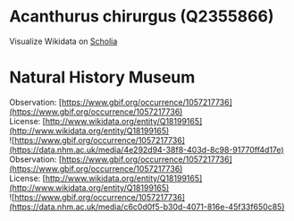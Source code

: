 
Acanthurus chirurgus (Q2355866)
===============================
  
Visualize Wikidata on [Scholia](https://scholia.toolforge.org/taxon/Q2355866)
# Natural History Museum
  
Observation: [https://www.gbif.org/occurrence/1057217736](https://www.gbif.org/occurrence/1057217736)  
License: [http://www.wikidata.org/entity/Q18199165](http://www.wikidata.org/entity/Q18199165)  
![https://www.gbif.org/occurrence/1057217736](https://data.nhm.ac.uk/media/4e292d94-38f8-403d-8c98-91770ff4d17e)  
Observation: [https://www.gbif.org/occurrence/1057217736](https://www.gbif.org/occurrence/1057217736)  
License: [http://www.wikidata.org/entity/Q18199165](http://www.wikidata.org/entity/Q18199165)  
![https://www.gbif.org/occurrence/1057217736](https://data.nhm.ac.uk/media/c6c0d0f5-b30d-4071-816e-45f33f650c85)